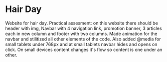 # Hair Day
Website for hair day. Practical assesment: on this website there should be header with img, Navbar with 4 navigation link, promotion banner, 3 articles each in new column and footer with two columns. 
Made animation for the navbar and stilitized all other elements of the code. 
Also added @media for small tablets under 768px and at small tablets navbar hides and opens on click. On small devices content changes it's flow so content is one under an other.
